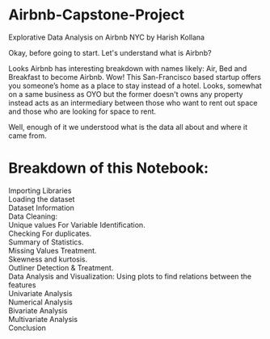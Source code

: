 # Airbnb-Capstone-Project
Explorative Data Analysis on Airbnb NYC by Harish Kollana

Okay, before going to start. Let's understand what is Airbnb?

Looks Airbnb has interesting breakdown with names likely: Air, Bed and Breakfast to become Airbnb. Wow! This San-Francisco based startup offers you someone’s home as a place to stay instead of a hotel. Looks, somewhat on a same business as OYO but the former doesn't owns any property instead acts as an intermediary between those who want to rent out space and those who are looking for space to rent.

Well, enough of it we understood what is the data all about and where it came from.

# Breakdown of this Notebook:
Importing Libraries<br>
Loading the dataset<br>
Dataset Information<br>
Data Cleaning:<br>
  Unique values For Variable Identification.<br>
  Checking For duplicates.<br>
  Summary of Statistics.<br>
  Missing Values Treatment.<br>
  Skewness and kurtosis.<br>
  Outliner Detection & Treatment.<br>
Data Analysis and Visualization: Using plots to find relations between the features<br>
  Univariate Analysis<br>
  Numerical Analysis<br>
  Bivariate Analysis<br>
  Multivariate Analysis<br>
Conclusion

